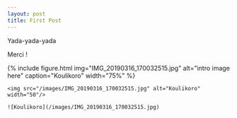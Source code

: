 ```yaml
---
layout: post
title: First Post
---
```


Yada-yada-yada

Merci !

{% include figure.html img="IMG_20190316_170032515.jpg" alt="intro image here" caption="Koulikoro" width="75%" %}

`<img src="/images/IMG_20190316_170032515.jpg" alt="Koulikoro" width="50"/>`


`![Koulikoro](/images/IMG_20190316_170032515.jpg)`




